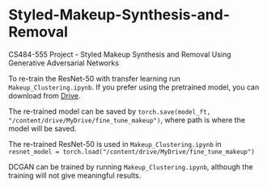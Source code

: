 # Styled-Makeup-Synthesis-and-Removal
CS484-555 Project - Styled Makeup Synthesis and Removal Using Generative Adversarial Networks

To re-train the ResNet-50 with transfer learning run `Makeup_Clustering.ipynb`. If you prefer using the pretrained model, you can download from [Drive](https://drive.google.com/file/d/1I4adydGnVLGZz3WmxYNl4rBgkVwVmEgX/view?usp=sharing).

The re-trained model can be saved by `torch.save(model_ft, "/content/drive/MyDrive/fine_tune_makeup")`, where path is where the model will be saved.

The re-trained ResNet-50 is used in `Makeup_Clustering.ipynb` in `resnet_model = torch.load("/content/drive/MyDrive/fine_tune_makeup")`

DCGAN can be trained by running `Makeup_Clustering.ipynb`, although the training will not give meaningful results.
